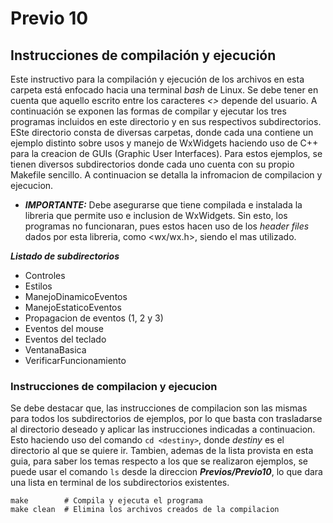 # Previo 10
## Instrucciones de compilación y ejecución

Este instructivo para la compilación y ejecución de los archivos en esta carpeta está enfocado hacia una terminal _bash_ de Linux. Se debe tener en cuenta que aquello escrito entre los caracteres _<>_ depende del usuario. A continuación se exponen las formas de compilar y ejecutar los tres programas incluidos en este directorio y en sus respectivos subdirectorios. ESte directorio consta de diversas carpetas, donde cada una contiene un ejemplo distinto sobre usos y manejo de WxWidgets haciendo uso de C++ para la creacion de GUIs (Graphic User Interfaces). Para estos ejemplos, se tienen diversos subdirectorios donde cada uno cuenta con su propio Makefile sencillo. A continuacion se detalla la infromacion de compilacion y ejecucion.
- ***IMPORTANTE:*** Debe asegurarse que tiene compilada e instalada la libreria que permite uso e inclusion de WxWidgets. Sin esto, los programas no funcionaran, pues estos hacen uso de los _header files_ dados por esta libreria, como <wx/wx.h>, siendo el mas utilizado.

***Listado de subdirectorios***
- Controles
- Estilos
- ManejoDinamicoEventos
- ManejoEstaticoEventos
- Propagacion de eventos (1, 2 y 3)
- Eventos del mouse
- Eventos del teclado
- VentanaBasica
- VerificarFuncionamiento

### Instrucciones de compilacion y ejecucion
Se debe destacar que, las instrucciones de compilacion son las mismas para todos los subdirectorios de ejemplos, por lo que basta con trasladarse al directorio deseado y aplicar las instrucciones indicadas a continuacion. Esto haciendo uso del comando ```cd <destiny>```, donde _destiny_ es el directorio al que se quiere ir. Tambien, ademas de la lista provista en esta guia, para saber los temas respecto a los que se realizaron ejemplos, se puede usar el comando ```ls``` desde la direccion ***Previos/Previo10***, lo que dara una lista en terminal de los subdirectorios existentes. 

```
make        # Compila y ejecuta el programa
make clean  # Elimina los archivos creados de la compilacion
```

